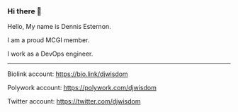 ### Hi there 👋

Hello, My name is Dennis Esternon.

I am a proud MCGI member.

I work as a DevOps engineer. 

----
Biolink account: https://bio.link/djwisdom

Polywork account: https://polywork.com/djwisdom

Twitter account: https://twitter.com/djwisdom

<!--
**djwisdom/djwisdom** is a ✨ _special_ ✨ repository because its `README.md` (this file) appears on your GitHub profile.

Here are some ideas to get you started:

- 🔭 I’m currently working on ...
- 🌱 I’m currently learning ...
- 👯 I’m looking to collaborate on ...
- 🤔 I’m looking for help with ...
- 💬 Ask me about ...
- 📫 How to reach me: ...
- 😄 Pronouns: ...
- ⚡ Fun fact: ...
-->
